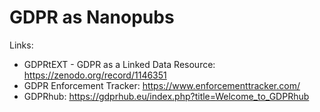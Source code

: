 GDPR as Nanopubs
================

Links:

- GDPRtEXT - GDPR as a Linked Data Resource: https://zenodo.org/record/1146351
- GDPR Enforcement Tracker: https://www.enforcementtracker.com/
- GDPRhub: https://gdprhub.eu/index.php?title=Welcome_to_GDPRhub
